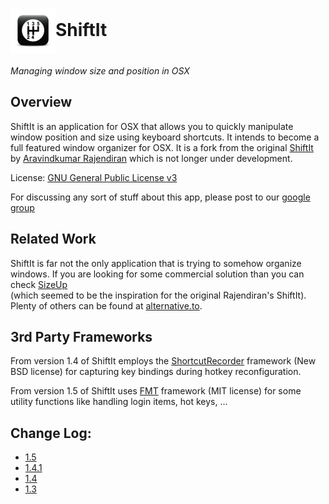 <h1><img src="http://github.com/fikovnik/ShiftIt/raw/master/artwork/ShiftIt.png" width="72" height="72" valign="middle"/>ShiftIt </h1>

*Managing window size and position in OSX*

Overview
--------

ShiftIt is an application for OSX that allows you to quickly manipulate window position and size using keyboard shortcuts. It intends to become a full featured window organizer for OSX.
It is a fork from the original [ShiftIt][1] by [Aravindkumar Rajendiran][2] which is not longer under development.

License: [GNU General Public License v3][3]

For discussing any sort of stuff about this app, please post to our [google group][4]

Related Work
------------

ShiftIt is far not the only application that is trying to somehow organize windows. If you are looking for some commercial solution than you can check [SizeUp][9]  
(which seemed to be the inspiration for the original Rajendiran's ShiftIt). Plenty of others can be found at [alternative.to][10].

3rd Party Frameworks
--------------------

From version 1.4 of ShiftIt employs the [ShortcutRecorder][11] framework (New BSD license) for capturing key bindings during hotkey reconfiguration.

From version 1.5 of ShiftIt uses [FMT][12] framework (MIT license) for some utility functions like handling login items, hot keys, ...

Change Log:
---------------------------

  - [1.5][5]
  - [1.4.1][6]
  - [1.4][7]
  - [1.3][8]

  [1]: http://code.google.com/p/shiftit/
  [2]: http://ca.linkedin.com/in/aravind88
  [3]: http://www.gnu.org/licenses/gpl.html
  [4]: http://groups.google.com/group/shiftitapp
  [5]: http://nkuyu.net/apps/shiftit/release-notes-1.5.html
  [6]: http://nkuyu.net/apps/shiftit/release-notes-1.4.1.html
  [7]: http://nkuyu.net/apps/shiftit/release-notes-1.4.html
  [8]: http://nkuyu.net/apps/shiftit/release-notes-1.3.html
  [9]: http://www.irradiatedsoftware.com/sizeup/
  [10]: http://alternativeto.net/software/shiftit/
  [11]: http://code.google.com/p/shortcutrecorder/
  [12]: https://github.com/fikovnik/FMT